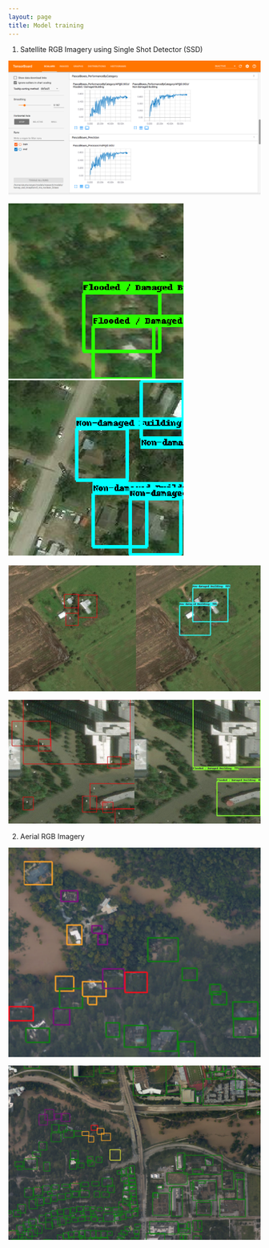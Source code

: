 ```yaml
---
layout: page
title: Model training
---
```

1. Satellite RGB Imagery using Single Shot Detector (SSD)

![Tensorboard output](tensorboard-sat.png)

![Damaged](damaged-sat.png)![Undamaged](undamaged-sat.png)

![groundtruth_test1](groundtruth_test1.png)

![groundtruth_test2](groundtruth_test2.png)

2. Aerial RGB Imagery

![NOAA5class](NOAA5class.png)

![NOAA5class2](NOAA5class2.png)
